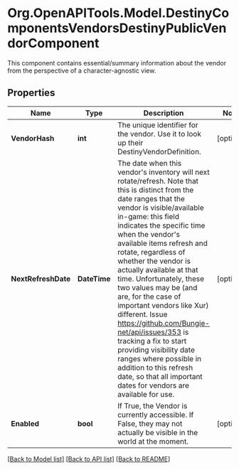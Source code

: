# Org.OpenAPITools.Model.DestinyComponentsVendorsDestinyPublicVendorComponent
This component contains essential/summary information about the vendor from the perspective of a character-agnostic view.

## Properties

Name | Type | Description | Notes
------------ | ------------- | ------------- | -------------
**VendorHash** | **int** | The unique identifier for the vendor. Use it to look up their DestinyVendorDefinition. | [optional] 
**NextRefreshDate** | **DateTime** | The date when this vendor&#39;s inventory will next rotate/refresh.  Note that this is distinct from the date ranges that the vendor is visible/available in-game: this field indicates the specific time when the vendor&#39;s available items refresh and rotate, regardless of whether the vendor is actually available at that time. Unfortunately, these two values may be (and are, for the case of important vendors like Xur) different.  Issue https://github.com/Bungie-net/api/issues/353 is tracking a fix to start providing visibility date ranges where possible in addition to this refresh date, so that all important dates for vendors are available for use. | [optional] 
**Enabled** | **bool** | If True, the Vendor is currently accessible.   If False, they may not actually be visible in the world at the moment. | [optional] 

[[Back to Model list]](../README.md#documentation-for-models) [[Back to API list]](../README.md#documentation-for-api-endpoints) [[Back to README]](../README.md)

